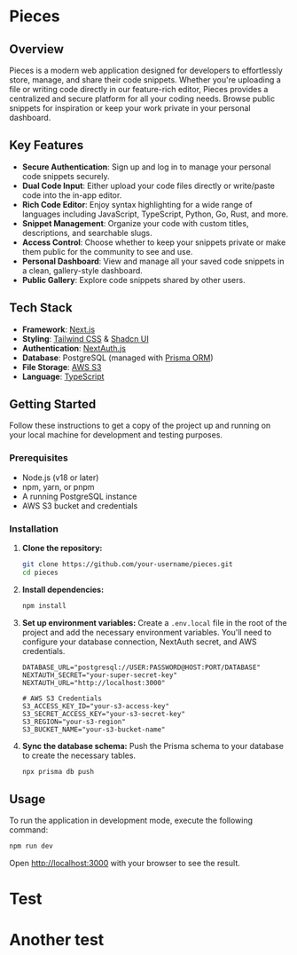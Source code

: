 # Pieces

## Overview

Pieces is a modern web application designed for developers to effortlessly store, manage, and share their code snippets. Whether you're uploading a file or writing code directly in our feature-rich editor, Pieces provides a centralized and secure platform for all your coding needs. Browse public snippets for inspiration or keep your work private in your personal dashboard.

## Key Features

- **Secure Authentication**: Sign up and log in to manage your personal code snippets securely.
- **Dual Code Input**: Either upload your code files directly or write/paste code into the in-app editor.
- **Rich Code Editor**: Enjoy syntax highlighting for a wide range of languages including JavaScript, TypeScript, Python, Go, Rust, and more.
- **Snippet Management**: Organize your code with custom titles, descriptions, and searchable slugs.
- **Access Control**: Choose whether to keep your snippets private or make them public for the community to see and use.
- **Personal Dashboard**: View and manage all your saved code snippets in a clean, gallery-style dashboard.
- **Public Gallery**: Explore code snippets shared by other users.

## Tech Stack

- **Framework**: [Next.js](https://nextjs.org/)
- **Styling**: [Tailwind CSS](https://tailwindcss.com/) & [Shadcn UI](https://ui.shadcn.com/)
- **Authentication**: [NextAuth.js](https://next-auth.js.org/)
- **Database**: PostgreSQL (managed with [Prisma ORM](https://www.prisma.io/))
- **File Storage**: [AWS S3](https://aws.amazon.com/s3/)
- **Language**: [TypeScript](https://www.typescriptlang.org/)

## Getting Started

Follow these instructions to get a copy of the project up and running on your local machine for development and testing purposes.

### Prerequisites

- Node.js (v18 or later)
- npm, yarn, or pnpm
- A running PostgreSQL instance
- AWS S3 bucket and credentials

### Installation

1.  **Clone the repository:**

    ```bash
    git clone https://github.com/your-username/pieces.git
    cd pieces
    ```

2.  **Install dependencies:**

    ```bash
    npm install
    ```

3.  **Set up environment variables:**
    Create a `.env.local` file in the root of the project and add the necessary environment variables. You'll need to configure your database connection, NextAuth secret, and AWS credentials.

    ```env
    DATABASE_URL="postgresql://USER:PASSWORD@HOST:PORT/DATABASE"
    NEXTAUTH_SECRET="your-super-secret-key"
    NEXTAUTH_URL="http://localhost:3000"

    # AWS S3 Credentials
    S3_ACCESS_KEY_ID="your-s3-access-key"
    S3_SECRET_ACCESS_KEY="your-s3-secret-key"
    S3_REGION="your-s3-region"
    S3_BUCKET_NAME="your-s3-bucket-name"
    ```

4.  **Sync the database schema:**
    Push the Prisma schema to your database to create the necessary tables.
    ```bash
    npx prisma db push
    ```

## Usage

To run the application in development mode, execute the following command:

```bash
npm run dev
```

Open [http://localhost:3000](http://localhost:3000) with your browser to see the result.

# Test

# Another test
